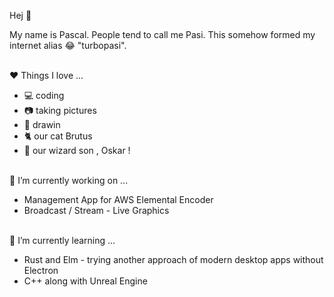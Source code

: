 Hej 👋

My name is Pascal. People tend to call me Pasi. This somehow formed my internet alias 😂 "turbopasi".<br><br>

❤ Things I love ... <br>
- 💻 coding
- 📷 taking pictures
- 🎨 drawin
- 🐈 our cat Brutus
- 👦 our wizard son , Oskar ! <br><br>


🔭 I’m currently working on ...<br>
- Management App for AWS Elemental Encoder
- Broadcast / Stream - Live Graphics<br><br>


🌱 I’m currently learning ...<br>
- Rust and Elm - trying another approach of modern desktop apps without Electron
- C++ along with Unreal Engine
